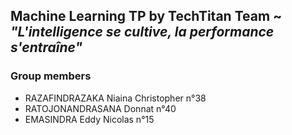 ## Machine Learning TP by TechTitan Team ~ _"L'intelligence se cultive, la performance s'entraîne"_

### Group members
- RAZAFINDRAZAKA Niaina Christopher n°38
- RATOJONANDRASANA Donnat n°40
- EMASINDRA Eddy Nicolas n°15
